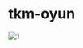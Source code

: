 # tkm-oyun

![1](https://user-images.githubusercontent.com/97099484/163165762-35c09b60-155f-400e-9e5c-9a36d22b1867.png)
